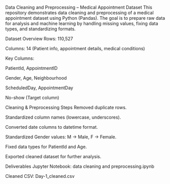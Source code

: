 Data Cleaning and Preprocessing – Medical Appointment Dataset
This repository demonstrates data cleaning and preprocessing of a medical appointment dataset using Python (Pandas).
The goal is to prepare raw data for analysis and machine learning by handling missing values, fixing data types, and standardizing formats.

Dataset Overview
Rows: 110,527

Columns: 14 (Patient info, appointment details, medical conditions)

Key Columns:

PatientId, AppointmentID

Gender, Age, Neighbourhood

ScheduledDay, AppointmentDay

No-show (Target column)

Cleaning & Preprocessing Steps
Removed duplicate rows.

Standardized column names (lowercase, underscores).

Converted date columns to datetime format.

Standardized Gender values: M → Male, F → Female.

Fixed data types for PatientId and Age.

Exported cleaned dataset for further analysis.

Deliverables
Jupyter Notebook: data cleaning and preprocessing.ipynb

Cleaned CSV: Day-1_cleaned.csv


